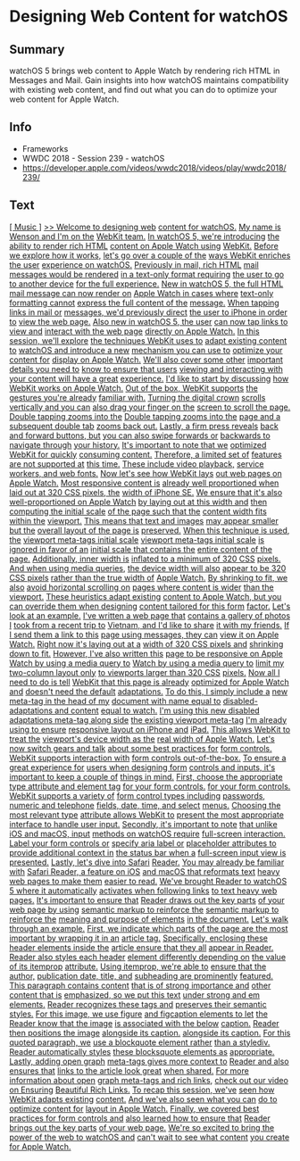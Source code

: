 # Designing Web Content for watchOS

## Summary
watchOS 5 brings web content to Apple Watch by rendering rich HTML in Messages and Mail. Gain insights into how watchOS maintains compatibility with existing web content, and find out what you can do to optimize your web content for Apple Watch.

## Info
* Frameworks
* WWDC 2018 - Session 239 - watchOS
* https://developer.apple.com/videos/wwdc2018/videos/play/wwdc2018/239/

## Text
 [[ Music ]](https://developer.apple.com/videos/wwdc2018/videos/play/wwdc2018/239/?time=6) [&gt;&gt; Welcome to designing web](https://developer.apple.com/videos/wwdc2018/videos/play/wwdc2018/239/?time=20) [content for watchOS.](https://developer.apple.com/videos/wwdc2018/videos/play/wwdc2018/239/?time=21) [My name is Wenson and I'm on the](https://developer.apple.com/videos/wwdc2018/videos/play/wwdc2018/239/?time=22) [WebKit team.](https://developer.apple.com/videos/wwdc2018/videos/play/wwdc2018/239/?time=24) [In watchOS 5, we're introducing](https://developer.apple.com/videos/wwdc2018/videos/play/wwdc2018/239/?time=25) [the ability to render rich HTML](https://developer.apple.com/videos/wwdc2018/videos/play/wwdc2018/239/?time=27) [content on Apple Watch using](https://developer.apple.com/videos/wwdc2018/videos/play/wwdc2018/239/?time=29) [WebKit.](https://developer.apple.com/videos/wwdc2018/videos/play/wwdc2018/239/?time=31) [Before we explore how it works,](https://developer.apple.com/videos/wwdc2018/videos/play/wwdc2018/239/?time=32) [let's go over a couple of the](https://developer.apple.com/videos/wwdc2018/videos/play/wwdc2018/239/?time=34) [ways WebKit enriches the user](https://developer.apple.com/videos/wwdc2018/videos/play/wwdc2018/239/?time=35) [experience on watchOS.](https://developer.apple.com/videos/wwdc2018/videos/play/wwdc2018/239/?time=37) [Previously in mail, rich HTML](https://developer.apple.com/videos/wwdc2018/videos/play/wwdc2018/239/?time=40) [mail messages would be rendered](https://developer.apple.com/videos/wwdc2018/videos/play/wwdc2018/239/?time=43) [in a text-only format requiring](https://developer.apple.com/videos/wwdc2018/videos/play/wwdc2018/239/?time=44) [the user to go to another device](https://developer.apple.com/videos/wwdc2018/videos/play/wwdc2018/239/?time=46) [for the full experience.](https://developer.apple.com/videos/wwdc2018/videos/play/wwdc2018/239/?time=48) [New in watchOS 5, the full HTML](https://developer.apple.com/videos/wwdc2018/videos/play/wwdc2018/239/?time=50) [mail message can now render on](https://developer.apple.com/videos/wwdc2018/videos/play/wwdc2018/239/?time=52) [Apple Watch in cases where](https://developer.apple.com/videos/wwdc2018/videos/play/wwdc2018/239/?time=54) [text-only formatting cannot](https://developer.apple.com/videos/wwdc2018/videos/play/wwdc2018/239/?time=55) [express the full content of the](https://developer.apple.com/videos/wwdc2018/videos/play/wwdc2018/239/?time=57) [message.](https://developer.apple.com/videos/wwdc2018/videos/play/wwdc2018/239/?time=59) [When tapping links in mail or](https://developer.apple.com/videos/wwdc2018/videos/play/wwdc2018/239/?time=61) [messages, we'd previously direct](https://developer.apple.com/videos/wwdc2018/videos/play/wwdc2018/239/?time=62) [the user to iPhone in order to](https://developer.apple.com/videos/wwdc2018/videos/play/wwdc2018/239/?time=64) [view the web page.](https://developer.apple.com/videos/wwdc2018/videos/play/wwdc2018/239/?time=66) [Also new in watchOS 5, the user](https://developer.apple.com/videos/wwdc2018/videos/play/wwdc2018/239/?time=67) [can now tap links to view and](https://developer.apple.com/videos/wwdc2018/videos/play/wwdc2018/239/?time=70) [interact with the web page](https://developer.apple.com/videos/wwdc2018/videos/play/wwdc2018/239/?time=71) [directly on Apple Watch.](https://developer.apple.com/videos/wwdc2018/videos/play/wwdc2018/239/?time=72) [In this session, we'll explore](https://developer.apple.com/videos/wwdc2018/videos/play/wwdc2018/239/?time=78) [the techniques WebKit uses to](https://developer.apple.com/videos/wwdc2018/videos/play/wwdc2018/239/?time=80) [adapt existing content to](https://developer.apple.com/videos/wwdc2018/videos/play/wwdc2018/239/?time=81) [watchOS and introduce a new](https://developer.apple.com/videos/wwdc2018/videos/play/wwdc2018/239/?time=83) [mechanism you can use to](https://developer.apple.com/videos/wwdc2018/videos/play/wwdc2018/239/?time=85) [optimize your content for](https://developer.apple.com/videos/wwdc2018/videos/play/wwdc2018/239/?time=86) [display on Apple Watch.](https://developer.apple.com/videos/wwdc2018/videos/play/wwdc2018/239/?time=88) [We'll also cover some other](https://developer.apple.com/videos/wwdc2018/videos/play/wwdc2018/239/?time=89) [important details you need to](https://developer.apple.com/videos/wwdc2018/videos/play/wwdc2018/239/?time=91) [know to ensure that users](https://developer.apple.com/videos/wwdc2018/videos/play/wwdc2018/239/?time=92) [viewing and interacting with](https://developer.apple.com/videos/wwdc2018/videos/play/wwdc2018/239/?time=94) [your content will have a great](https://developer.apple.com/videos/wwdc2018/videos/play/wwdc2018/239/?time=95) [experience.](https://developer.apple.com/videos/wwdc2018/videos/play/wwdc2018/239/?time=96) [I'd like to start by discussing](https://developer.apple.com/videos/wwdc2018/videos/play/wwdc2018/239/?time=98) [how WebKit works on Apple Watch.](https://developer.apple.com/videos/wwdc2018/videos/play/wwdc2018/239/?time=101) [Out of the box, WebKit supports](https://developer.apple.com/videos/wwdc2018/videos/play/wwdc2018/239/?time=105) [the gestures you're already](https://developer.apple.com/videos/wwdc2018/videos/play/wwdc2018/239/?time=107) [familiar with.](https://developer.apple.com/videos/wwdc2018/videos/play/wwdc2018/239/?time=108) [Turning the digital crown](https://developer.apple.com/videos/wwdc2018/videos/play/wwdc2018/239/?time=110) [scrolls vertically and you can](https://developer.apple.com/videos/wwdc2018/videos/play/wwdc2018/239/?time=111) [also drag your finger on the](https://developer.apple.com/videos/wwdc2018/videos/play/wwdc2018/239/?time=113) [screen to scroll the page.](https://developer.apple.com/videos/wwdc2018/videos/play/wwdc2018/239/?time=114) [Double tapping zooms into the](https://developer.apple.com/videos/wwdc2018/videos/play/wwdc2018/239/?time=119) [Double tapping zooms into the](https://developer.apple.com/videos/wwdc2018/videos/play/wwdc2018/239/?time=119) [page and a subsequent double tab](https://developer.apple.com/videos/wwdc2018/videos/play/wwdc2018/239/?time=121) [zooms back out.](https://developer.apple.com/videos/wwdc2018/videos/play/wwdc2018/239/?time=123) [Lastly, a firm press reveals](https://developer.apple.com/videos/wwdc2018/videos/play/wwdc2018/239/?time=126) [back and forward buttons, but](https://developer.apple.com/videos/wwdc2018/videos/play/wwdc2018/239/?time=127) [you can also swipe forwards or](https://developer.apple.com/videos/wwdc2018/videos/play/wwdc2018/239/?time=129) [backwards to navigate through](https://developer.apple.com/videos/wwdc2018/videos/play/wwdc2018/239/?time=130) [your history.](https://developer.apple.com/videos/wwdc2018/videos/play/wwdc2018/239/?time=132) [It's important to note that we](https://developer.apple.com/videos/wwdc2018/videos/play/wwdc2018/239/?time=133) [optimized WebKit for quickly](https://developer.apple.com/videos/wwdc2018/videos/play/wwdc2018/239/?time=134) [consuming content.](https://developer.apple.com/videos/wwdc2018/videos/play/wwdc2018/239/?time=136) [Therefore, a limited set of](https://developer.apple.com/videos/wwdc2018/videos/play/wwdc2018/239/?time=137) [features are not supported at](https://developer.apple.com/videos/wwdc2018/videos/play/wwdc2018/239/?time=139) [this time.](https://developer.apple.com/videos/wwdc2018/videos/play/wwdc2018/239/?time=140) [These include video playback,](https://developer.apple.com/videos/wwdc2018/videos/play/wwdc2018/239/?time=141) [service workers, and web fonts.](https://developer.apple.com/videos/wwdc2018/videos/play/wwdc2018/239/?time=143) [Now let's see how WebKit lays](https://developer.apple.com/videos/wwdc2018/videos/play/wwdc2018/239/?time=146) [out web pages on Apple Watch.](https://developer.apple.com/videos/wwdc2018/videos/play/wwdc2018/239/?time=147) [Most responsive content is](https://developer.apple.com/videos/wwdc2018/videos/play/wwdc2018/239/?time=152) [already well proportioned when](https://developer.apple.com/videos/wwdc2018/videos/play/wwdc2018/239/?time=153) [laid out at 320 CSS pixels, the](https://developer.apple.com/videos/wwdc2018/videos/play/wwdc2018/239/?time=154) [width of iPhone SE.](https://developer.apple.com/videos/wwdc2018/videos/play/wwdc2018/239/?time=157) [We ensure that it's also](https://developer.apple.com/videos/wwdc2018/videos/play/wwdc2018/239/?time=160) [well-proportioned on Apple Watch](https://developer.apple.com/videos/wwdc2018/videos/play/wwdc2018/239/?time=161) [by laying out at this width and](https://developer.apple.com/videos/wwdc2018/videos/play/wwdc2018/239/?time=162) [then computing the initial scale](https://developer.apple.com/videos/wwdc2018/videos/play/wwdc2018/239/?time=164) [of the page such that the](https://developer.apple.com/videos/wwdc2018/videos/play/wwdc2018/239/?time=165) [content width fits within the](https://developer.apple.com/videos/wwdc2018/videos/play/wwdc2018/239/?time=167) [viewport.](https://developer.apple.com/videos/wwdc2018/videos/play/wwdc2018/239/?time=168) [This means that text and images](https://developer.apple.com/videos/wwdc2018/videos/play/wwdc2018/239/?time=169) [may appear smaller but the](https://developer.apple.com/videos/wwdc2018/videos/play/wwdc2018/239/?time=171) [overall layout of the page is](https://developer.apple.com/videos/wwdc2018/videos/play/wwdc2018/239/?time=172) [preserved.](https://developer.apple.com/videos/wwdc2018/videos/play/wwdc2018/239/?time=174) [When this technique is used, the](https://developer.apple.com/videos/wwdc2018/videos/play/wwdc2018/239/?time=176) [viewport meta-tags initial scale](https://developer.apple.com/videos/wwdc2018/videos/play/wwdc2018/239/?time=178) [viewport meta-tags initial scale](https://developer.apple.com/videos/wwdc2018/videos/play/wwdc2018/239/?time=178) [is ignored in favor of an](https://developer.apple.com/videos/wwdc2018/videos/play/wwdc2018/239/?time=180) [initial scale that contains the](https://developer.apple.com/videos/wwdc2018/videos/play/wwdc2018/239/?time=181) [entire content of the page.](https://developer.apple.com/videos/wwdc2018/videos/play/wwdc2018/239/?time=182) [Additionally, inner width is](https://developer.apple.com/videos/wwdc2018/videos/play/wwdc2018/239/?time=186) [inflated to a minimum of 320 CSS](https://developer.apple.com/videos/wwdc2018/videos/play/wwdc2018/239/?time=187) [pixels.](https://developer.apple.com/videos/wwdc2018/videos/play/wwdc2018/239/?time=190) [And when using media queries,](https://developer.apple.com/videos/wwdc2018/videos/play/wwdc2018/239/?time=190) [the device width will also](https://developer.apple.com/videos/wwdc2018/videos/play/wwdc2018/239/?time=192) [appear to be 320 CSS pixels](https://developer.apple.com/videos/wwdc2018/videos/play/wwdc2018/239/?time=194) [rather than the true width of](https://developer.apple.com/videos/wwdc2018/videos/play/wwdc2018/239/?time=196) [Apple Watch.](https://developer.apple.com/videos/wwdc2018/videos/play/wwdc2018/239/?time=197) [By shrinking to fit, we also](https://developer.apple.com/videos/wwdc2018/videos/play/wwdc2018/239/?time=200) [avoid horizontal scrolling on](https://developer.apple.com/videos/wwdc2018/videos/play/wwdc2018/239/?time=201) [pages where content is wider](https://developer.apple.com/videos/wwdc2018/videos/play/wwdc2018/239/?time=203) [than the viewport.](https://developer.apple.com/videos/wwdc2018/videos/play/wwdc2018/239/?time=204) [These heuristics adapt existing](https://developer.apple.com/videos/wwdc2018/videos/play/wwdc2018/239/?time=207) [content to Apple Watch, but you](https://developer.apple.com/videos/wwdc2018/videos/play/wwdc2018/239/?time=210) [can override them when designing](https://developer.apple.com/videos/wwdc2018/videos/play/wwdc2018/239/?time=212) [content tailored for this form](https://developer.apple.com/videos/wwdc2018/videos/play/wwdc2018/239/?time=213) [factor.](https://developer.apple.com/videos/wwdc2018/videos/play/wwdc2018/239/?time=214) [Let's look at an example.](https://developer.apple.com/videos/wwdc2018/videos/play/wwdc2018/239/?time=216) [I've written a web page that](https://developer.apple.com/videos/wwdc2018/videos/play/wwdc2018/239/?time=217) [contains a gallery of photos I](https://developer.apple.com/videos/wwdc2018/videos/play/wwdc2018/239/?time=220) [took from a recent trip to](https://developer.apple.com/videos/wwdc2018/videos/play/wwdc2018/239/?time=222) [Vietnam, and I'd like to share](https://developer.apple.com/videos/wwdc2018/videos/play/wwdc2018/239/?time=223) [it with my friends.](https://developer.apple.com/videos/wwdc2018/videos/play/wwdc2018/239/?time=224) [If I send them a link to this](https://developer.apple.com/videos/wwdc2018/videos/play/wwdc2018/239/?time=227) [page using messages, they can](https://developer.apple.com/videos/wwdc2018/videos/play/wwdc2018/239/?time=228) [view it on Apple Watch.](https://developer.apple.com/videos/wwdc2018/videos/play/wwdc2018/239/?time=229) [Right now it's laying out at a](https://developer.apple.com/videos/wwdc2018/videos/play/wwdc2018/239/?time=231) [width of 320 CSS pixels and](https://developer.apple.com/videos/wwdc2018/videos/play/wwdc2018/239/?time=232) [shrinking down to fit.](https://developer.apple.com/videos/wwdc2018/videos/play/wwdc2018/239/?time=235) [However, I've also written this](https://developer.apple.com/videos/wwdc2018/videos/play/wwdc2018/239/?time=236) [page to be responsive on Apple](https://developer.apple.com/videos/wwdc2018/videos/play/wwdc2018/239/?time=238) [Watch by using a media query to](https://developer.apple.com/videos/wwdc2018/videos/play/wwdc2018/239/?time=239) [Watch by using a media query to](https://developer.apple.com/videos/wwdc2018/videos/play/wwdc2018/239/?time=239) [limit my two-column layout only](https://developer.apple.com/videos/wwdc2018/videos/play/wwdc2018/239/?time=241) [to viewports larger than 320 CSS](https://developer.apple.com/videos/wwdc2018/videos/play/wwdc2018/239/?time=243) [pixels.](https://developer.apple.com/videos/wwdc2018/videos/play/wwdc2018/239/?time=245) [Now all I need to do is tell](https://developer.apple.com/videos/wwdc2018/videos/play/wwdc2018/239/?time=247) [WebKit that this page is already](https://developer.apple.com/videos/wwdc2018/videos/play/wwdc2018/239/?time=249) [optimized for Apple Watch and](https://developer.apple.com/videos/wwdc2018/videos/play/wwdc2018/239/?time=250) [doesn't need the default](https://developer.apple.com/videos/wwdc2018/videos/play/wwdc2018/239/?time=252) [adaptations.](https://developer.apple.com/videos/wwdc2018/videos/play/wwdc2018/239/?time=253) [To do this, I simply include a](https://developer.apple.com/videos/wwdc2018/videos/play/wwdc2018/239/?time=255) [new meta-tag in the head of my](https://developer.apple.com/videos/wwdc2018/videos/play/wwdc2018/239/?time=256) [document with name equal to](https://developer.apple.com/videos/wwdc2018/videos/play/wwdc2018/239/?time=258) [disabled-adaptations and content](https://developer.apple.com/videos/wwdc2018/videos/play/wwdc2018/239/?time=260) [equal to watch.](https://developer.apple.com/videos/wwdc2018/videos/play/wwdc2018/239/?time=262) [I'm using this new disabled](https://developer.apple.com/videos/wwdc2018/videos/play/wwdc2018/239/?time=264) [adaptations meta-tag along side](https://developer.apple.com/videos/wwdc2018/videos/play/wwdc2018/239/?time=265) [the existing viewport meta-tag](https://developer.apple.com/videos/wwdc2018/videos/play/wwdc2018/239/?time=267) [I'm already using to ensure](https://developer.apple.com/videos/wwdc2018/videos/play/wwdc2018/239/?time=269) [responsive layout on iPhone and](https://developer.apple.com/videos/wwdc2018/videos/play/wwdc2018/239/?time=270) [iPad.](https://developer.apple.com/videos/wwdc2018/videos/play/wwdc2018/239/?time=273) [This allows WebKit to treat the](https://developer.apple.com/videos/wwdc2018/videos/play/wwdc2018/239/?time=273) [viewport's device width as the](https://developer.apple.com/videos/wwdc2018/videos/play/wwdc2018/239/?time=275) [real width of Apple Watch.](https://developer.apple.com/videos/wwdc2018/videos/play/wwdc2018/239/?time=276) [Let's now switch gears and talk](https://developer.apple.com/videos/wwdc2018/videos/play/wwdc2018/239/?time=280) [about some best practices for](https://developer.apple.com/videos/wwdc2018/videos/play/wwdc2018/239/?time=282) [form controls.](https://developer.apple.com/videos/wwdc2018/videos/play/wwdc2018/239/?time=283) [WebKit supports interaction with](https://developer.apple.com/videos/wwdc2018/videos/play/wwdc2018/239/?time=285) [form controls out-of-the-box.](https://developer.apple.com/videos/wwdc2018/videos/play/wwdc2018/239/?time=286) [To ensure a great experience for](https://developer.apple.com/videos/wwdc2018/videos/play/wwdc2018/239/?time=289) [users when designing form](https://developer.apple.com/videos/wwdc2018/videos/play/wwdc2018/239/?time=290) [controls and inputs, it's](https://developer.apple.com/videos/wwdc2018/videos/play/wwdc2018/239/?time=291) [important to keep a couple of](https://developer.apple.com/videos/wwdc2018/videos/play/wwdc2018/239/?time=293) [things in mind.](https://developer.apple.com/videos/wwdc2018/videos/play/wwdc2018/239/?time=294) [First, choose the appropriate](https://developer.apple.com/videos/wwdc2018/videos/play/wwdc2018/239/?time=296) [type attribute and element tag](https://developer.apple.com/videos/wwdc2018/videos/play/wwdc2018/239/?time=298) [for your form controls.](https://developer.apple.com/videos/wwdc2018/videos/play/wwdc2018/239/?time=299) [for your form controls.](https://developer.apple.com/videos/wwdc2018/videos/play/wwdc2018/239/?time=299) [WebKit supports a variety of](https://developer.apple.com/videos/wwdc2018/videos/play/wwdc2018/239/?time=301) [form control types including](https://developer.apple.com/videos/wwdc2018/videos/play/wwdc2018/239/?time=303) [passwords, numeric and telephone](https://developer.apple.com/videos/wwdc2018/videos/play/wwdc2018/239/?time=304) [fields, date, time, and select](https://developer.apple.com/videos/wwdc2018/videos/play/wwdc2018/239/?time=306) [menus.](https://developer.apple.com/videos/wwdc2018/videos/play/wwdc2018/239/?time=308) [Choosing the most relevant type](https://developer.apple.com/videos/wwdc2018/videos/play/wwdc2018/239/?time=309) [attribute allows WebKit to](https://developer.apple.com/videos/wwdc2018/videos/play/wwdc2018/239/?time=310) [present the most appropriate](https://developer.apple.com/videos/wwdc2018/videos/play/wwdc2018/239/?time=312) [interface to handle user input.](https://developer.apple.com/videos/wwdc2018/videos/play/wwdc2018/239/?time=313) [Secondly, it's important to note](https://developer.apple.com/videos/wwdc2018/videos/play/wwdc2018/239/?time=316) [that unlike iOS and macOS, input](https://developer.apple.com/videos/wwdc2018/videos/play/wwdc2018/239/?time=318) [methods on watchOS require](https://developer.apple.com/videos/wwdc2018/videos/play/wwdc2018/239/?time=320) [full-screen interaction.](https://developer.apple.com/videos/wwdc2018/videos/play/wwdc2018/239/?time=322) [Label your form controls or](https://developer.apple.com/videos/wwdc2018/videos/play/wwdc2018/239/?time=324) [specify aria label or](https://developer.apple.com/videos/wwdc2018/videos/play/wwdc2018/239/?time=325) [placeholder attributes to](https://developer.apple.com/videos/wwdc2018/videos/play/wwdc2018/239/?time=327) [provide additional context in](https://developer.apple.com/videos/wwdc2018/videos/play/wwdc2018/239/?time=328) [the status bar when a](https://developer.apple.com/videos/wwdc2018/videos/play/wwdc2018/239/?time=329) [full-screen input view is](https://developer.apple.com/videos/wwdc2018/videos/play/wwdc2018/239/?time=331) [presented.](https://developer.apple.com/videos/wwdc2018/videos/play/wwdc2018/239/?time=332) [Lastly, let's dive into Safari](https://developer.apple.com/videos/wwdc2018/videos/play/wwdc2018/239/?time=334) [Reader.](https://developer.apple.com/videos/wwdc2018/videos/play/wwdc2018/239/?time=336) [You may already be familiar with](https://developer.apple.com/videos/wwdc2018/videos/play/wwdc2018/239/?time=338) [Safari Reader, a feature on iOS](https://developer.apple.com/videos/wwdc2018/videos/play/wwdc2018/239/?time=340) [and macOS that reformats text](https://developer.apple.com/videos/wwdc2018/videos/play/wwdc2018/239/?time=342) [heavy web pages to make them](https://developer.apple.com/videos/wwdc2018/videos/play/wwdc2018/239/?time=344) [easier to read.](https://developer.apple.com/videos/wwdc2018/videos/play/wwdc2018/239/?time=345) [We've brought Reader to watchOS](https://developer.apple.com/videos/wwdc2018/videos/play/wwdc2018/239/?time=349) [5 where it automatically](https://developer.apple.com/videos/wwdc2018/videos/play/wwdc2018/239/?time=351) [activates when following links](https://developer.apple.com/videos/wwdc2018/videos/play/wwdc2018/239/?time=352) [to text heavy web pages.](https://developer.apple.com/videos/wwdc2018/videos/play/wwdc2018/239/?time=353) [It's important to ensure that](https://developer.apple.com/videos/wwdc2018/videos/play/wwdc2018/239/?time=355) [Reader draws out the key parts](https://developer.apple.com/videos/wwdc2018/videos/play/wwdc2018/239/?time=357) [of your web page by using](https://developer.apple.com/videos/wwdc2018/videos/play/wwdc2018/239/?time=358) [semantic markup to reinforce the](https://developer.apple.com/videos/wwdc2018/videos/play/wwdc2018/239/?time=359) [semantic markup to reinforce the](https://developer.apple.com/videos/wwdc2018/videos/play/wwdc2018/239/?time=359) [meaning and purpose of elements](https://developer.apple.com/videos/wwdc2018/videos/play/wwdc2018/239/?time=361) [in the document.](https://developer.apple.com/videos/wwdc2018/videos/play/wwdc2018/239/?time=362) [Let's walk through an example.](https://developer.apple.com/videos/wwdc2018/videos/play/wwdc2018/239/?time=364) [First, we indicate which parts](https://developer.apple.com/videos/wwdc2018/videos/play/wwdc2018/239/?time=367) [of the page are the most](https://developer.apple.com/videos/wwdc2018/videos/play/wwdc2018/239/?time=368) [important by wrapping it in an](https://developer.apple.com/videos/wwdc2018/videos/play/wwdc2018/239/?time=369) [article tag.](https://developer.apple.com/videos/wwdc2018/videos/play/wwdc2018/239/?time=371) [Specifically, enclosing these](https://developer.apple.com/videos/wwdc2018/videos/play/wwdc2018/239/?time=372) [header elements inside the](https://developer.apple.com/videos/wwdc2018/videos/play/wwdc2018/239/?time=374) [article ensure that they all](https://developer.apple.com/videos/wwdc2018/videos/play/wwdc2018/239/?time=375) [appear in Reader.](https://developer.apple.com/videos/wwdc2018/videos/play/wwdc2018/239/?time=376) [Reader also styles each header](https://developer.apple.com/videos/wwdc2018/videos/play/wwdc2018/239/?time=379) [element differently depending on](https://developer.apple.com/videos/wwdc2018/videos/play/wwdc2018/239/?time=380) [the value of its itemprop](https://developer.apple.com/videos/wwdc2018/videos/play/wwdc2018/239/?time=382) [attribute.](https://developer.apple.com/videos/wwdc2018/videos/play/wwdc2018/239/?time=383) [Using itemprop, we're able to](https://developer.apple.com/videos/wwdc2018/videos/play/wwdc2018/239/?time=384) [ensure that the author,](https://developer.apple.com/videos/wwdc2018/videos/play/wwdc2018/239/?time=386) [publication date, title, and](https://developer.apple.com/videos/wwdc2018/videos/play/wwdc2018/239/?time=387) [subheading are prominently](https://developer.apple.com/videos/wwdc2018/videos/play/wwdc2018/239/?time=389) [featured.](https://developer.apple.com/videos/wwdc2018/videos/play/wwdc2018/239/?time=390) [This paragraph contains content](https://developer.apple.com/videos/wwdc2018/videos/play/wwdc2018/239/?time=394) [that is of strong importance and](https://developer.apple.com/videos/wwdc2018/videos/play/wwdc2018/239/?time=396) [other content that is](https://developer.apple.com/videos/wwdc2018/videos/play/wwdc2018/239/?time=397) [emphasized, so we put this text](https://developer.apple.com/videos/wwdc2018/videos/play/wwdc2018/239/?time=398) [under strong and em elements.](https://developer.apple.com/videos/wwdc2018/videos/play/wwdc2018/239/?time=401) [Reader recognizes these tags and](https://developer.apple.com/videos/wwdc2018/videos/play/wwdc2018/239/?time=403) [preserves their semantic styles.](https://developer.apple.com/videos/wwdc2018/videos/play/wwdc2018/239/?time=405) [For this image, we use figure](https://developer.apple.com/videos/wwdc2018/videos/play/wwdc2018/239/?time=409) [and figcaption elements to let](https://developer.apple.com/videos/wwdc2018/videos/play/wwdc2018/239/?time=412) [the Reader know that the image](https://developer.apple.com/videos/wwdc2018/videos/play/wwdc2018/239/?time=414) [is associated with the below](https://developer.apple.com/videos/wwdc2018/videos/play/wwdc2018/239/?time=415) [caption.](https://developer.apple.com/videos/wwdc2018/videos/play/wwdc2018/239/?time=416) [Reader then positions the image](https://developer.apple.com/videos/wwdc2018/videos/play/wwdc2018/239/?time=417) [alongside its caption.](https://developer.apple.com/videos/wwdc2018/videos/play/wwdc2018/239/?time=419) [alongside its caption.](https://developer.apple.com/videos/wwdc2018/videos/play/wwdc2018/239/?time=419) [For this quoted paragraph, we](https://developer.apple.com/videos/wwdc2018/videos/play/wwdc2018/239/?time=424) [use a blockquote element rather](https://developer.apple.com/videos/wwdc2018/videos/play/wwdc2018/239/?time=425) [than a stylediv.](https://developer.apple.com/videos/wwdc2018/videos/play/wwdc2018/239/?time=427) [Reader automatically styles](https://developer.apple.com/videos/wwdc2018/videos/play/wwdc2018/239/?time=428) [these blocksquote elements as](https://developer.apple.com/videos/wwdc2018/videos/play/wwdc2018/239/?time=430) [appropriate.](https://developer.apple.com/videos/wwdc2018/videos/play/wwdc2018/239/?time=431) [Lastly, adding open graph](https://developer.apple.com/videos/wwdc2018/videos/play/wwdc2018/239/?time=434) [meta-tags gives more context to](https://developer.apple.com/videos/wwdc2018/videos/play/wwdc2018/239/?time=435) [Reader and also ensures that](https://developer.apple.com/videos/wwdc2018/videos/play/wwdc2018/239/?time=437) [links to the article look great](https://developer.apple.com/videos/wwdc2018/videos/play/wwdc2018/239/?time=439) [when shared.](https://developer.apple.com/videos/wwdc2018/videos/play/wwdc2018/239/?time=440) [For more information about open](https://developer.apple.com/videos/wwdc2018/videos/play/wwdc2018/239/?time=443) [graph meta-tags and rich links,](https://developer.apple.com/videos/wwdc2018/videos/play/wwdc2018/239/?time=444) [check out our video on Ensuring](https://developer.apple.com/videos/wwdc2018/videos/play/wwdc2018/239/?time=446) [Beautiful Rich Links.](https://developer.apple.com/videos/wwdc2018/videos/play/wwdc2018/239/?time=448) [To recap this session, we've](https://developer.apple.com/videos/wwdc2018/videos/play/wwdc2018/239/?time=451) [seen how WebKit adapts existing](https://developer.apple.com/videos/wwdc2018/videos/play/wwdc2018/239/?time=452) [content.](https://developer.apple.com/videos/wwdc2018/videos/play/wwdc2018/239/?time=454) [And we've also seen what you can](https://developer.apple.com/videos/wwdc2018/videos/play/wwdc2018/239/?time=454) [do to optimize content for](https://developer.apple.com/videos/wwdc2018/videos/play/wwdc2018/239/?time=456) [layout in Apple Watch.](https://developer.apple.com/videos/wwdc2018/videos/play/wwdc2018/239/?time=458) [Finally, we covered best](https://developer.apple.com/videos/wwdc2018/videos/play/wwdc2018/239/?time=460) [practices for form controls and](https://developer.apple.com/videos/wwdc2018/videos/play/wwdc2018/239/?time=461) [also learned how to ensure that](https://developer.apple.com/videos/wwdc2018/videos/play/wwdc2018/239/?time=463) [Reader brings out the key parts](https://developer.apple.com/videos/wwdc2018/videos/play/wwdc2018/239/?time=464) [of your web page.](https://developer.apple.com/videos/wwdc2018/videos/play/wwdc2018/239/?time=466) [We're so excited to bring the](https://developer.apple.com/videos/wwdc2018/videos/play/wwdc2018/239/?time=469) [power of the web to watchOS and](https://developer.apple.com/videos/wwdc2018/videos/play/wwdc2018/239/?time=471) [can't wait to see what content](https://developer.apple.com/videos/wwdc2018/videos/play/wwdc2018/239/?time=472) [you create for Apple Watch.](https://developer.apple.com/videos/wwdc2018/videos/play/wwdc2018/239/?time=474)